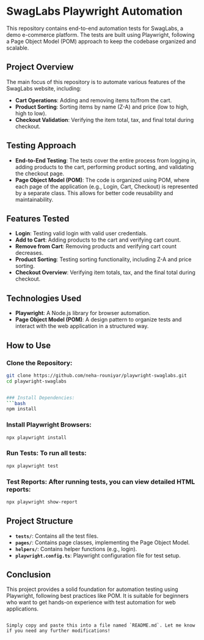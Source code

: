 # SwagLabs Playwright Automation

This repository contains end-to-end automation tests for SwagLabs, a demo e-commerce platform. The tests are built using Playwright, following a Page Object Model (POM) approach to keep the codebase organized and scalable.

## Project Overview

The main focus of this repository is to automate various features of the SwagLabs website, including:

- **Cart Operations**: Adding and removing items to/from the cart.
- **Product Sorting**: Sorting items by name (Z-A) and price (low to high, high to low).
- **Checkout Validation**: Verifying the item total, tax, and final total during checkout.

## Testing Approach

- **End-to-End Testing**: The tests cover the entire process from logging in, adding products to the cart, performing product sorting, and validating the checkout page.
- **Page Object Model (POM)**: The code is organized using POM, where each page of the application (e.g., Login, Cart, Checkout) is represented by a separate class. This allows for better code reusability and maintainability.

## Features Tested

- **Login**: Testing valid login with valid user credentials.
- **Add to Cart**: Adding products to the cart and verifying cart count.
- **Remove from Cart**: Removing products and verifying cart count decreases.
- **Product Sorting**: Testing sorting functionality, including Z-A and price sorting.
- **Checkout Overview**: Verifying item totals, tax, and the final total during checkout.

## Technologies Used

- **Playwright**: A Node.js library for browser automation.
- **Page Object Model (POM)**: A design pattern to organize tests and interact with the web application in a structured way.

## How to Use

### Clone the Repository:
```bash
git clone https://github.com/neha-rouniyar/playwright-swaglabs.git
cd playwright-swaglabs


### Install Dependencies:
```bash
npm install
```

### Install Playwright Browsers:
```bash
npx playwright install
```

### Run Tests: To run all tests:
```bash
npx playwright test
```

### Test Reports: After running tests, you can view detailed HTML reports:
```bash
npx playwright show-report
```

## Project Structure

- **`tests/`**: Contains all the test files.
- **`pages/`**: Contains page classes, implementing the Page Object Model.
- **`helpers/`**: Contains helper functions (e.g., login).
- **`playwright.config.ts`**: Playwright configuration file for test setup.

## Conclusion

This project provides a solid foundation for automation testing using Playwright, following best practices like POM. It is suitable for beginners who want to get hands-on experience with test automation for web applications.
```

Simply copy and paste this into a file named `README.md`. Let me know if you need any further modifications!
